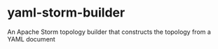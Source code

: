 yaml-storm-builder
==================

An Apache Storm topology builder that constructs the topology from a YAML document

